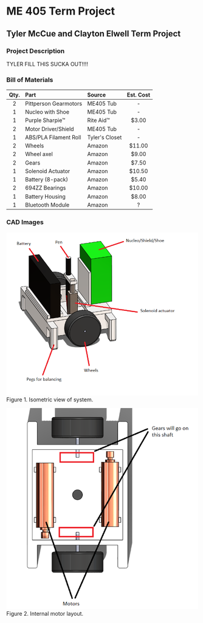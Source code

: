 # ME 405 Term Project
## Tyler McCue and Clayton Elwell Term Project


### Project Description
TYLER FILL THIS SUCKA OUT!!!!

### Bill of Materials

| Qty. | Part                  | Source                | Est. Cost |
|:----:|:----------------------|:----------------------|:---------:|
|  2   | Pittperson Gearmotors | ME405 Tub             |     -     |
|  1   | Nucleo with Shoe      | ME405 Tub             |     -     |
|  1   | Purple Sharpie&trade; | Rite Aid&trade;       |   $3.00   |
|  2   | Motor Driver/Shield   | ME405 Tub             |     -     |
|  1   | ABS/PLA Filament Roll | Tyler's Closet        |     -     |
|  2   | Wheels                | Amazon                |  $11.00   |
|  2   | Wheel axel            | Amazon                |   $9.00   |
|  2   | Gears                 | Amazon                |   $7.50   |
|  1   | Solenoid Actuator     | Amazon                |  $10.50   |
|  1   | Battery (8-pack)      | Amazon                |   $5.40   |
|  2   | 694ZZ Bearings        | Amazon                |  $10.00   |
|  1   | Battery Housing       | Amazon                |   $8.00   |
|  1   | Bluetooth Module      | Amazon                |     ?     |


### CAD Images

![Isometric view of system](isometric.PNG)
<br>
Figure 1. Isometric view of system.

![Internal electronics layout](motorlayout.PNG)
<br>
Figure 2. Internal motor layout.